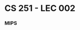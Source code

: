# CS 251 - LEC 002
### MIPS
<!--stackedit_data:
eyJoaXN0b3J5IjpbMjI4MjQ1MzI2LC0zNDI5MTk3NTJdfQ==
-->
